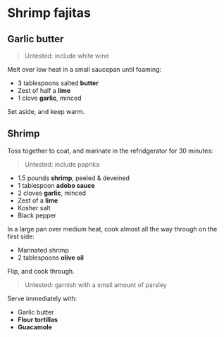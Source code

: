 # Shrimp fajitas

## Garlic butter

> Untested: include white wine

Melt over low heat in a small saucepan until foaming:

- 3 tablespoons salted **butter**
- Zest of half a **lime**
- 1 clove **garlic**, minced

Set aside, and keep warm.

## Shrimp

Toss together to coat, and marinate in the refridgerator for 30 minutes:

> Untested: include paprika

- 1.5 pounds **shrimp**, peeled & deveined
- 1 tablespoon **adobo sauce**
- 2 cloves **garlic**, minced
- Zest of a **lime**
- Kosher salt
- Black pepper

In a large pan over medium heat, cook almost all the way through on the first side:

- Marinated shrimp
- 2 tablespoons **olive oil**

Flip, and cook through.

> Untested: garnish with a small amount of parsley

Serve immediately with:

- Garlic butter
- **Flour tortillas**
- **Guacamole**
